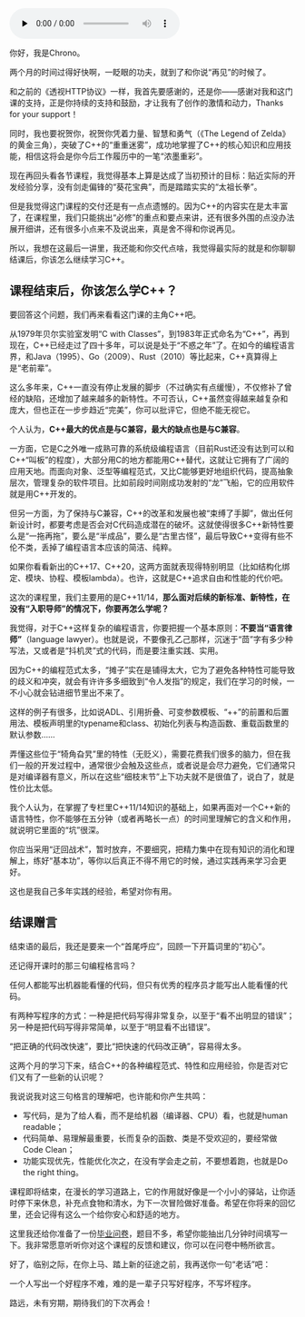 <audio id="audio" title="结束语 | 路远，未有穷期" controls="" preload="none"><source id="mp3" src="https://static001.geekbang.org/resource/audio/27/b2/27ef54452cd5a9354a070f93178a5bb2.mp3"></audio>

你好，我是Chrono。

两个月的时间过得好快啊，一眨眼的功夫，就到了和你说“再见”的时候了。

和之前的《透视HTTP协议》一样，我首先要感谢的，还是你——感谢对我和这门课的支持，正是你持续的支持和鼓励，才让我有了创作的激情和动力，Thanks for your support！

同时，我也要祝贺你，祝贺你凭着力量、智慧和勇气（《The Legend of Zelda》的黄金三角），突破了C++的“重重迷雾”，成功地掌握了C++的核心知识和应用技能，相信这将会是你今后工作履历中的一笔“浓墨重彩”。

现在再回头看各节课程，我觉得基本上算是达成了当初预计的目标：贴近实际的开发经验分享，没有剑走偏锋的“葵花宝典”，而是踏踏实实的“太祖长拳”。

但是我觉得这门课程的交付还是有一点点遗憾的。因为C++的内容实在是太丰富了，在课程里，我们只能挑出“必修”的重点和要点来讲，还有很多外围的点没办法展开细讲，还有很多小点来不及说出来，真是舍不得和你说再见。

所以，我想在这最后一讲里，我还能和你交代点啥，我觉得最实际的就是和你聊聊结课后，你该怎么继续学习C++。

## 课程结束后，你该怎么学C++？

要回答这个问题，我们再来看看这门课的主角C++吧。

从1979年贝尔实验室发明“C with Classes”，到1983年正式命名为“C++”，再到现在，C++已经走过了四十多年，可以说是处于“不惑之年”了。在如今的编程语言界，和Java（1995）、Go（2009）、Rust（2010）等比起来，C++真算得上是“老前辈”。

这么多年来，C++一直没有停止发展的脚步（不过确实有点缓慢），不仅修补了曾经的缺陷，还增加了越来越多的新特性。不可否认，C++虽然变得越来越复杂和庞大，但也正在一步步趋近“完美”，你可以批评它，但绝不能无视它。

个人认为，**C++最大的优点是与C兼容，最大的缺点也是与C兼容**。

一方面，它是C之外唯一成熟可靠的系统级编程语言（目前Rust还没有达到可以和C++“叫板”的程度），大部分用C的地方都能用C++替代，这就让它拥有了广阔的应用天地。而面向对象、泛型等编程范式，又比C能够更好地组织代码，提高抽象层次，管理复杂的软件项目。比如前段时间刚成功发射的“龙”飞船，它的应用软件就是用C++开发的。

但另一方面，为了保持与C兼容，C++的改革和发展也被“束缚了手脚”，做出任何新设计时，都要考虑是否会对C代码造成潜在的破坏。这就使得很多C++新特性要么是“一拖再拖”，要么是“半成品”，要么是“古里古怪”，最后导致C++变得有些不伦不类，丢掉了编程语言本应该的简洁、纯粹。

如果你看看新出的C++17、C++20，这两方面就表现得特别明显（比如结构化绑定、模块、协程、模板lambda）。也许，这就是C++追求自由和性能的代价吧。

这次的课程里，我们主要用的是C++11/14，**那么面对后续的新标准、新特性，在没有“入职导师”的情况下，你要再怎么学呢？**

我觉得，对于C++这样复杂的编程语言，你要把握一个基本原则：**不要当“语言律师”**（language lawyer）。也就是说，不要像孔乙己那样，沉迷于“茴”字有多少种写法，又或者是“抖机灵”式的代码，而是要注重实践、实用。

因为C++的编程范式太多，“摊子”实在是铺得太大，它为了避免各种特性可能导致的歧义和冲突，就会有许许多多细致到“令人发指”的规定，我们在学习的时候，一不小心就会钻进细节里出不来了。

这样的例子有很多，比如说ADL、引用折叠、可变参数模板、“++”的前置和后置用法、模板声明里的typename和class、初始化列表与构造函数、重载函数里的默认参数……

弄懂这些位于“犄角旮旯”里的特性（无贬义），需要花费我们很多的脑力，但在我们一般的开发过程中，通常很少会触及这些点，或者说是会尽力避免，它们通常只是对编译器有意义，所以在这些“细枝末节”上下功夫就不是很值了，说白了，就是性价比太低。

我个人认为，在掌握了专栏里C++11/14知识的基础上，如果再面对一个C++新的语言特性，你不能够在五分钟（或者再略长一点）的时间里理解它的含义和作用，就说明它里面的“坑”很深。

你应当采用“迂回战术”，暂时放弃，不要细究，把精力集中在现有知识的消化和理解上，练好“基本功”，等你以后真正不得不用它的时候，通过实践再来学习会更好。

这也是我自己多年实践的经验，希望对你有用。

## 结课赠言

结束语的最后，我还是要来一个“首尾呼应”，回顾一下开篇词里的“初心”。

还记得开课时的那三句编程格言吗？

> 
任何人都能写出机器能看懂的代码，但只有优秀的程序员才能写出人能看懂的代码。


> 
有两种写程序的方式：一种是把代码写得非常复杂，以至于“看不出明显的错误”；另一种是把代码写得非常简单，以至于“明显看不出错误”。


> 
“把正确的代码改快速”，要比“把快速的代码改正确”，容易得太多。


这两个月的学习下来，结合C++的各种编程范式、特性和应用经验，你是否对它们又有了一些新的认识呢？

我说说我对这三句格言的理解吧，也许能和你产生共鸣：

- 写代码，是为了给人看，而不是给机器（编译器、CPU）看，也就是human readable；
- 代码简单、易理解最重要，长而复杂的函数、类是不受欢迎的，要经常做Code Clean；
- 功能实现优先，性能优化次之，在没有学会走之前，不要想着跑，也就是Do the right thing。

课程即将结束，在漫长的学习道路上，它的作用就好像是一个小小的驿站，让你适时停下来休息，补充点食物和清水，为下一次冒险做好准备。希望在你将来的回忆里，还会记得有这么一个给你安心和舒适的地方。

这里我还给你准备了一份[毕业问卷](https://jinshuju.net/f/tGsQrr)，题目不多，希望你能抽出几分钟时间填写一下。我非常愿意听听你对这个课程的反馈和建议，你可以在问卷中畅所欲言。

好了，临别之际，在你上马、踏上新的征途之前，我再送你一句“老话”吧：

> 
一个人写出一个好程序不难，难的是一辈子只写好程序，不写坏程序。


路远，未有穷期，期待我们的下次再会！
